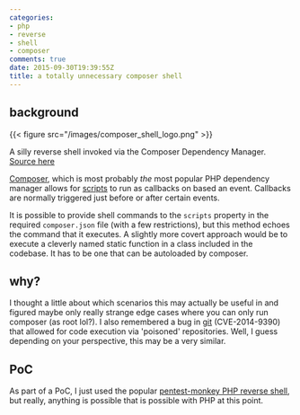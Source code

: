 ```yaml
---
categories:
- php
- reverse
- shell
- composer
comments: true
date: 2015-09-30T19:39:55Z
title: a totally unnecessary composer shell
---
```


## background
{{< figure src="/images/composer_shell_logo.png" >}}

A silly reverse shell invoked via the Composer Dependency Manager. [Source here](https://github.com/leonjza/composer-shell)

[Composer](https://getcomposer.org/), which is most probably *the* most popular PHP dependency manager allows for [scripts](https://getcomposer.org/doc/articles/scripts.md) to run as callbacks on based an event.
Callbacks are normally triggered just before or after certain events.

It is possible to provide shell commands to the `scripts` property in the required `composer.json` file (with a few restrictions), but this method echoes the command that it executes.
A slightly more covert approach would be to execute a cleverly named static function in a class included in the codebase. It has to be one that can be autoloaded by composer.
<!--more-->

## why?
I thought a little about which scenarios this may actually be useful in and figured maybe only really strange edge cases where you can only run composer (as root lol?).
I also remembered a bug in [git](https://community.rapid7.com/community/metasploit/blog/2015/01/01/12-days-of-haxmas-exploiting-cve-2014-9390-in-git-and-mercurial) (CVE-2014-9390) that allowed for code execution via 'poisoned' repositories. Well, I guess depending on your perspective, this may be a very similar.

## PoC
As part of a PoC, I just used the popular [pentest-monkey PHP reverse shell](http://pentestmonkey.net/tools/web-shells/php-reverse-shell), but really, anything is possible that is possible with PHP at this point.

<script type="text/javascript" src="https://asciinema.org/a/b64qlhadvl7zn1912ihwi09wt.js" id="asciicast-b64qlhadvl7zn1912ihwi09wt" data-size="medium" async></script>

